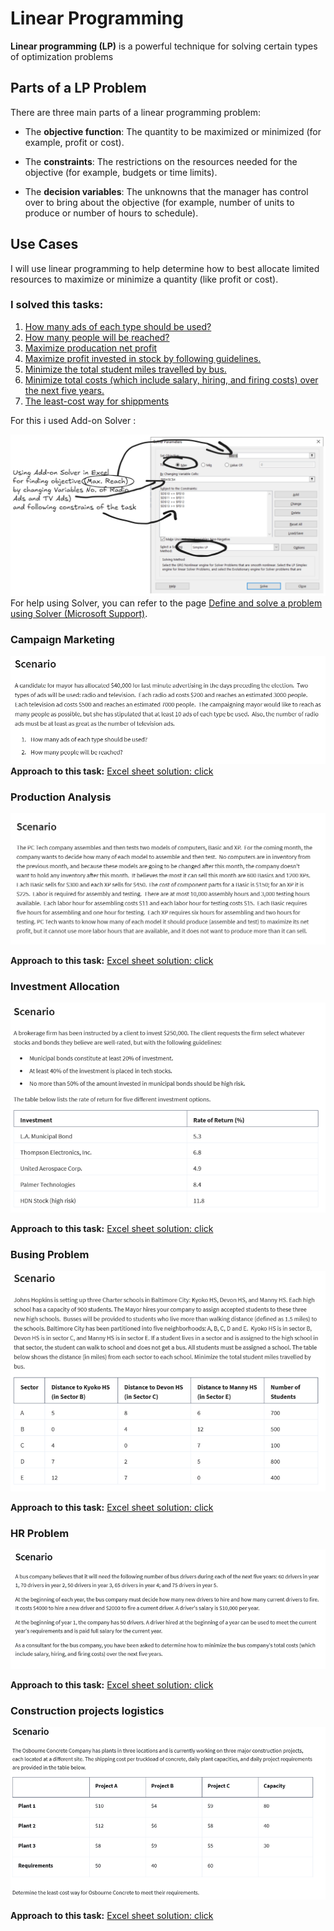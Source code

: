 # Linear Programming

**Linear programming (LP)** is a powerful technique for solving certain types of optimization problems

## Parts of a LP Problem

There are three main parts of a linear programming problem:

- The **objective function**: The quantity to be maximized or minimized (for example, profit or cost).
    
- The **constraints**: The restrictions on the resources needed for the objective (for example, budgets or time limits).
    
- The **decision variables**: The unknowns that the manager has control over to bring about the objective (for example, number of units to produce or number of hours to schedule).

## Use Cases

I will use linear programming to help determine how to best allocate limited resources to maximize or minimize a quantity (like profit or cost).

### I solved this tasks:

1. [How many ads of each type should be used?](#Campaign-Marketing)
2. [How many people will be reached?](#Campaign-Marketing)
3. [Maximize producation net profit](#Production-Analysis)
4. [Maximize profit invested in stock by following guidelines.](#Production-Analysis)
5. [Minimize the total student miles travelled by bus.](#Busing-Problem)
6. [Minimize total costs (which include salary, hiring, and firing costs) over the next five years.](#HR-Problem)
7. [The least-cost way for shippments](#Construction-projects-logistics)






For this i used Add-on Solver : 



![Solver](/images/20250123190507.png)
For help using Solver, you can refer to the page [Define and solve a problem using Solver (Microsoft Support)](https://support.microsoft.com/en-us/office/define-and-solve-a-problem-by-using-solver-5d1a388f-079d-43ac-a7eb-f63e45925040).
### Campaign Marketing

![Task1](/images/172401.png)
**Approach to this task:**
[Excel sheet solution: click](https://thurse1-my.sharepoint.com/:x:/g/personal/137890_office365works_net/EXAVfbAEMfxPlvel03J7GLoBHE770gS6s4MWDdwQYW7Grw?e=DKHbR9)

### Production Analysis  
![Task2](/images/20250124171623.png)


**Approach to this task:**
[Excel sheet solution: click](https://thurse1-my.sharepoint.com/:x:/g/personal/137890_office365works_net/EXKHnoGr8gdOgc9RHcppP4YBct-bb_BeC7Rct_hBFXRQZw?e=WbbtB0)

### Investment Allocation
![Task2](/images/Picture1.png)


**Approach to this task:**
[Excel sheet solution: click](https://thurse1-my.sharepoint.com/:x:/g/personal/137890_office365works_net/EeA0blWsl1lCoHtUmkMjjLABmcfnZc1WeQtZ6qA-pdkJsQ?e=r0r5bt)

### Busing Problem  
![Task2](/images/Picture3.png)


**Approach to this task:**
[Excel sheet solution: click](https://thurse1-my.sharepoint.com/:x:/g/personal/137890_office365works_net/EUI0ezd5o0RDpX8HBJ7YT24Br4zrRyt49JIJx6k1f5k3_A?e=Mo16yc&nav=MTVfezFBOTYyOUNGLTg3QjktNEQ5NC1BRUExLTFDNUUzRTU4NzlDQX0)


### HR Problem  
![Task2](/images/Picture2.png)


**Approach to this task:**
[Excel sheet solution: click](https://thurse1-my.sharepoint.com/:x:/g/personal/137890_office365works_net/EUI0ezd5o0RDpX8HBJ7YT24Br4zrRyt49JIJx6k1f5k3_A?e=3HQMOp&nav=MTVfezM3MzA1NDU2LTk4NTQtNEQxQS1CM0JGLTE0MDgzOTVDQ0UxOX0)

### Construction projects logistics  
![Task2](/images/Picture6.png)


**Approach to this task:**
[Excel sheet solution: click](https://thurse1-my.sharepoint.com/:x:/g/personal/137890_office365works_net/EQIMdTfY1Q1EidlHA2EiX6MBKGGTehY01dZny_PvfpI3Eg?e=j7sUfk)